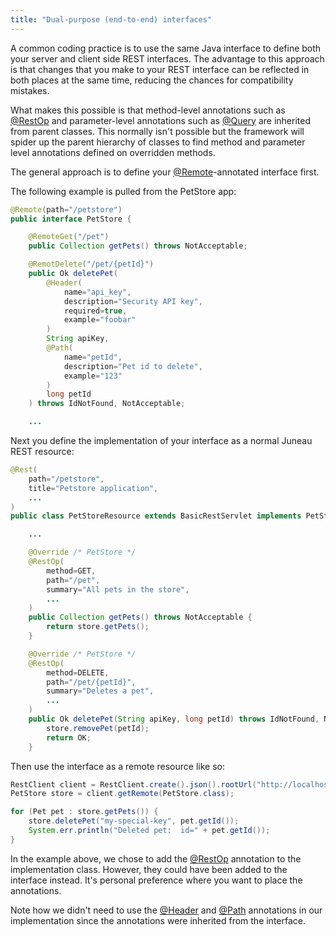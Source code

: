 ```yaml
---
title: "Dual-purpose (end-to-end) interfaces"
---
```


A common coding practice is to use the same Java interface to define both your server and client side REST interfaces.
The advantage to this approach is that changes that you make to your REST interface can be reflected in both places at
the same time, reducing the chances for compatibility mistakes.

What makes this possible is that method-level annotations such as [@RestOp](API_DOCS/org/apache/juneau/rest/annotation/RestOp.html) and parameter-level annotations such as
[@Query](API_DOCS/org/apache/juneau/http/annotation/Query.html) are inherited from parent classes.
This normally isn't possible but the framework will spider up the parent hierarchy of classes to find method and
parameter level annotations defined on overridden methods.

The general approach is to define your [@Remote](API_DOCS/org/apache/juneau/http/remote/Remote.html)-annotated
interface first.

The following example is pulled from the PetStore app:

```java
@Remote(path="/petstore")
public interface PetStore {

    @RemoteGet("/pet")
    public Collection getPets() throws NotAcceptable;

    @RemotDelete("/pet/{petId}")
    public Ok deletePet(
        @Header(
            name="api_key",
            description="Security API key",
            required=true,
            example="foobar"
        )
        String apiKey,
        @Path(
            name="petId",
            description="Pet id to delete",
            example="123"
        )
        long petId
    ) throws IdNotFound, NotAcceptable;

    ...
```

Next you define the implementation of your interface as a normal Juneau REST resource:

```java
@Rest(
    path="/petstore",
    title="Petstore application",
    ...
)
public class PetStoreResource extends BasicRestServlet implements PetStore {

    ...

    @Override /* PetStore */
    @RestOp(
        method=GET,
        path="/pet",
        summary="All pets in the store",
        ...
    )
    public Collection getPets() throws NotAcceptable {
        return store.getPets();
    }

    @Override /* PetStore */
    @RestOp(
        method=DELETE,
        path="/pet/{petId}",
        summary="Deletes a pet",
        ...
    )
    public Ok deletePet(String apiKey, long petId) throws IdNotFound, NotAcceptable {
        store.removePet(petId);
        return OK;
    }
```

Then use the interface as a remote resource like so:

```java
RestClient client = RestClient.create().json().rootUrl("http://localhost:10000").build();
PetStore store = client.getRemote(PetStore.class);

for (Pet pet : store.getPets()) {
    store.deletePet("my-special-key", pet.getId());
    System.err.println("Deleted pet:  id=" + pet.getId());
}
```

In the example above, we chose to add the [@RestOp](API_DOCS/org/apache/juneau/rest/annotation/RestOp.html) annotation to the implementation class.
However, they could have been added to the interface instead.
It's personal preference where you want to place the annotations.

Note how we didn't need to use the [@Header](API_DOCS/org/apache/juneau/http/annotation/Header.html) and [@Path](API_DOCS/org/apache/juneau/http/annotation/Path.html) annotations in our implementation since the annotations were
inherited from the interface.
